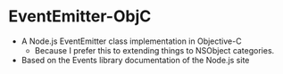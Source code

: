 # EventEmitter-ObjC
- A Node.js EventEmitter class implementation in Objective-C
  - Because I prefer this to extending things to NSObject categories.
- Based on the Events library documentation of the Node.js site
